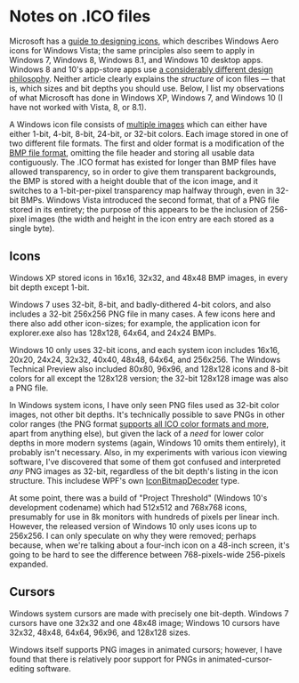 ﻿Notes on .ICO files
===================

Microsoft has a [guide to designing icons](https://msdn.microsoft.com/en-us/library/windows/desktop/dn742485.aspx), which describes Windows Aero icons for Windows Vista; the same principles also seem to apply in Windows 7, Windows 8, Windows 8.1, and Windows 10 desktop apps. Windows 8 and 10's app-store apps use [a considerably different design philosophy](https://msdn.microsoft.com/en-us/library/windows/apps/hh465403.aspx). Neither article clearly explains the *structure* of icon files &mdash; that is, which sizes and bit depths you should use. Below, I list my observations of what Microsoft has done in Windows XP, Windows 7, and Windows 10 (I have not worked with Vista, 8, or 8.1).

A Windows icon file consists of [multiple images](http://en.wikipedia.org/wiki/ICO_%28file_format%29) which can either have either 1-bit, 4-bit, 8-bit, 24-bit, or 32-bit colors. Each image stored in one of two different file formats. The first and older format is a modification of the [BMP file format](http://en.wikipedia.org/wiki/BMP_file_format), omitting the file header and storing all usable data contiguously. The .ICO format has existed for longer than BMP files have allowed transparency, so in order to give them transparent backgrounds, the BMP is stored with a height double that of the icon image, and it switches to a 1-bit-per-pixel transparency map halfway through, even in 32-bit BMPs. Windows Vista introduced the second format, that of a PNG file stored in its entirety; the purpose of this appears to be the inclusion of 256-pixel images (the width and height in the icon entry are each stored as a single byte).

Icons
-----

Windows XP stored icons in 16x16, 32x32, and 48x48 BMP images, in every bit depth except 1-bit.

Windows 7 uses 32-bit, 8-bit, and badly-dithered 4-bit colors, and also includes a 32-bit 256x256 PNG file in many cases. A few icons here and there also add other icon-sizes; for example, the application icon for explorer.exe also has 128x128, 64x64, and 24x24 BMPs.

Windows 10 only uses 32-bit icons, and each system icon includes 16x16, 20x20, 24x24, 32x32, 40x40, 48x48, 64x64, and 256x256. The Windows Technical Preview also included 80x80, 96x96, and 128x128 icons and 8-bit colors for all except the 128x128 version; the 32-bit 128x128 image was also a PNG file.

In Windows system icons, I have only seen PNG files used as 32-bit color images, not other bit depths. It's technically possible to save PNGs in other color ranges (the PNG format [supports all ICO color formats and more](https://en.wikipedia.org/wiki/Portable_Network_Graphics#Pixel_format), apart from anything else), but given the lack of a *need* for lower color depths in more modern systems (again, Windows 10 omits them entirely), it probably isn't necessary. Also, in my experiments with various icon viewing software, I've discovered that some of them got confused and interpreted *any* PNG images as 32-bit, regardless of the bit depth's listing in the icon structure. This includese WPF's own [IconBitmapDecoder](https://msdn.microsoft.com/en-us/library/ms602492.aspx) type.

At some point, there was a build of "Project Threshold" (Windows 10's development codename) which had 512x512 and 768x768 icons, presumably for use in 8k monitors with hundreds of pixels per linear inch. However, the released version of Windows 10 only uses icons up to 256x256. I can only speculate on why they were removed; perhaps because, when we're talking about a four-inch icon on a 48-inch screen, it's going to be hard to see the difference between 768-pixels-wide 256-pixels expanded.

Cursors
-------

Windows system cursors are made with precisely one bit-depth. Windows 7 cursors have one 32x32 and one 48x48 image; Windows 10 cursors have 32x32, 48x48, 64x64, 96x96, and 128x128 sizes.

Windows itself supports PNG images in animated cursors; however, I have found that there is relatively poor support for PNGs in animated-cursor-editing software.

